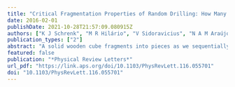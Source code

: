 ```yaml
---
title: "Critical Fragmentation Properties of Random Drilling: How Many Holes Need to Be Drilled to Collapse a Wooden Cube?"
date: 2016-02-01
publishDate: 2021-10-28T21:57:09.080915Z
authors: ["K J Schrenk", "M R Hilário", "V Sidoravicius", "N A M Araújo", "H J Herrmann", "Marcel Thielmann", "A Teixeira"]
publication_types: ["2"]
abstract: "A solid wooden cube fragments into pieces as we sequentially drill holes through it randomly. This seemingly straightforward observation encompasses deep and nontrivial geometrical and probabilistic behavior that is discussed here. Combining numerical simulations and rigorous results, we find off-critical scale-free behavior and a continuous transition at a critical density of holes that significantly differs from classical percolation."
featured: false
publication: "*Physical Review Letters*"
url_pdf: "https://link.aps.org/doi/10.1103/PhysRevLett.116.055701"
doi: "10.1103/PhysRevLett.116.055701"
---
```


